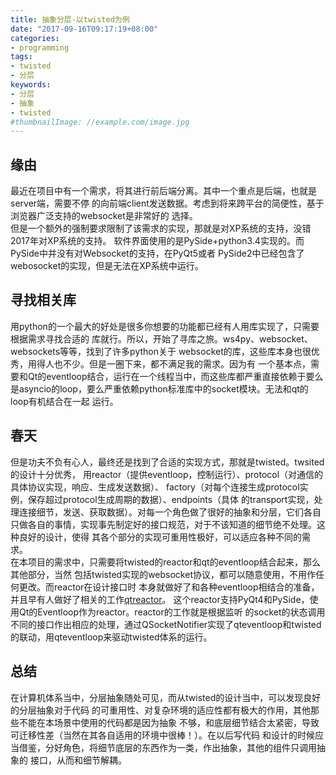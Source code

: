 ```yaml
---
title: 抽象分层-以twisted为例
date: "2017-09-16T09:17:19+08:00"
categories:
- programming
tags:
- twisted
- 分层
keywords:
- 分层
- 抽象
- twisted
#thumbnailImage: //example.com/image.jpg
---
```


## 缘由
最近在项目中有一个需求，将其进行前后端分离。其中一个重点是后端，也就是server端，需要不停
的向前端client发送数据。考虑到将来跨平台的简便性，基于浏览器广泛支持的websocket是非常好的
选择。  
但是一个额外的强制要求限制了该需求的实现，那就是对XP系统的支持，没错2017年对XP系统的支持。
软件界面使用的是PySide+python3.4实现的。而PySide中并没有对Websocket的支持，在PyQt5或者
PySide2中已经包含了webosocket的实现，但是无法在XP系统中运行。
<!--more-->
## 寻找相关库
用python的一个最大的好处是很多你想要的功能都已经有人用库实现了，只需要根据需求寻找合适的
库就行。所以，开始了寻库之旅。ws4py、websocket、websockets等等，找到了许多python关于
websocket的库，这些库本身也很优秀，用得人也不少。但是一圈下来，都不满足我的需求。因为有
一个基本点，需要和Qt的eventloop结合，运行在一个线程当中，而这些库都严重直接依赖于要么
是asyncio的loop，要么严重依赖python标准库中的socket模块。无法和qt的loop有机结合在一起
运行。

## 春天
但是功夫不负有心人，最终还是找到了合适的实现方式，那就是twisted。twsited的设计十分优秀，
用reactor（提供eventloop，控制运行）、protocol（对通信的具体协议实现，响应、生成发送数据）、
factory（对每个连接生成protocol实例，保存超过protocol生成周期的数据）、endpoints（具体
的transport实现，处理连接细节，发送、获取数据）。对每一个角色做了很好的抽象和分层，它们各自
只做各自的事情，实现事先制定好的接口规范，对于不该知道的细节绝不处理。这种良好的设计，使得
其各个部分的实现可重用性极好，可以适应各种不同的需求。  
在本项目的需求中，只需要将twisted的reactor和qt的eventloop结合起来，那么其他部分，当然
包括twisted实现的websocket协议，都可以随意使用，不用作任何更改。而reactor在设计接口时
本身就做好了和各种eventloop相结合的准备，并且早有人做好了相关的工作[qtreactor](https://github.com/ghtdak/qtreactor)。
这个reactor支持PyQt4和PySide，使用Qt的Eventloop作为reactor。reactor的工作就是根据监听
的socket的状态调用不同的接口作出相应的处理，通过QSocketNotifier实现了qteventloop和twisted
的联动，用qteventloop来驱动twisted体系的运行。

## 总结
在计算机体系当中，分层抽象随处可见，而从twisted的设计当中，可以发现良好的分层抽象对于代码
的可重用性、对复杂环境的适应性都有极大的作用，其他那些不能在本场景中使用的代码都是因为抽象
不够，和底层细节结合太紧密，导致可迁移性差（当然在其各自适用的环境中很棒！）。在以后写代码
和设计的时候应当借鉴，分好角色，将细节底层的东西作为一类，作出抽象，其他的组件只调用抽象的
接口，从而和细节解耦。
